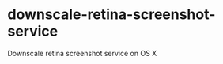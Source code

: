 downscale-retina-screenshot-service
===================================

Downscale retina screenshot service on OS X
